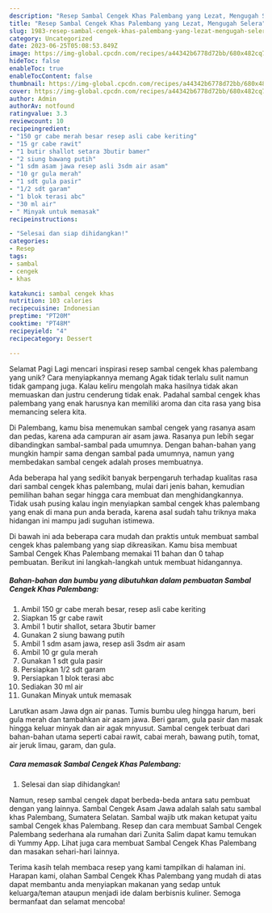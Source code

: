 ```yaml
---
description: "Resep Sambal Cengek Khas Palembang yang Lezat, Mengugah Selera"
title: "Resep Sambal Cengek Khas Palembang yang Lezat, Mengugah Selera"
slug: 1983-resep-sambal-cengek-khas-palembang-yang-lezat-mengugah-selera
category: Uncategorized
date: 2023-06-25T05:08:53.849Z
image: https://img-global.cpcdn.com/recipes/a44342b6778d72bb/680x482cq70/sambal-cengek-khas-palembang-foto-resep-utama.jpg
hideToc: false
enableToc: true
enableTocContent: false
thumbnail: https://img-global.cpcdn.com/recipes/a44342b6778d72bb/680x482cq70/sambal-cengek-khas-palembang-foto-resep-utama.jpg
cover: https://img-global.cpcdn.com/recipes/a44342b6778d72bb/680x482cq70/sambal-cengek-khas-palembang-foto-resep-utama.jpg
author: Admin
authorAv: notfound
ratingvalue: 3.3
reviewcount: 10
recipeingredient:
- "150 gr cabe merah besar resep asli cabe keriting"
- "15 gr cabe rawit"
- "1 butir shallot setara 3butir bamer"
- "2 siung bawang putih"
- "1 sdm asam jawa resep asli 3sdm air asam"
- "10 gr gula merah"
- "1 sdt gula pasir"
- "1/2 sdt garam"
- "1 blok terasi abc"
- "30 ml air"
- " Minyak untuk memasak"
recipeinstructions:

- "Selesai dan siap dihidangkan!"
categories:
- Resep
tags:
- sambal
- cengek
- khas

katakunci: sambal cengek khas 
nutrition: 103 calories
recipecuisine: Indonesian
preptime: "PT20M"
cooktime: "PT48M"
recipeyield: "4"
recipecategory: Dessert

---
```



Selamat Pagi Lagi mencari inspirasi resep sambal cengek khas palembang yang unik? Cara menyiapkannya memang Agak tidak terlalu sulit namun tidak gampang juga. Kalau keliru mengolah maka hasilnya tidak akan memuaskan dan justru cenderung tidak enak. Padahal sambal cengek khas palembang yang enak harusnya kan memiliki aroma dan cita rasa yang bisa memancing selera kita.


Di Palembang, kamu bisa menemukan sambal cengek yang rasanya asam dan pedas, karena ada campuran air asam jawa. Rasanya pun lebih segar dibandingkan sambal-sambal pada umumnya. Dengan bahan-bahan yang mungkin hampir sama dengan sambal pada umumnya, namun yang membedakan sambal cengek adalah proses membuatnya.

Ada beberapa hal yang sedikit banyak berpengaruh terhadap kualitas rasa dari sambal cengek khas palembang, mulai dari jenis bahan, kemudian pemilihan bahan segar hingga cara membuat dan menghidangkannya. Tidak usah pusing kalau ingin menyiapkan sambal cengek khas palembang yang enak di mana pun anda berada, karena asal sudah tahu triknya maka hidangan ini mampu jadi suguhan istimewa.


Di bawah ini ada beberapa cara mudah dan praktis untuk membuat sambal cengek khas palembang yang siap dikreasikan. Kamu bisa membuat Sambal Cengek Khas Palembang memakai 11 bahan dan 0 tahap pembuatan. Berikut ini langkah-langkah untuk membuat hidangannya.

<!--inarticleads1-->

##### Bahan-bahan dan bumbu yang dibutuhkan dalam pembuatan Sambal Cengek Khas Palembang:

1. Ambil 150 gr cabe merah besar, resep asli cabe keriting
1. Siapkan 15 gr cabe rawit
1. Ambil 1 butir shallot, setara 3butir bamer
1. Gunakan 2 siung bawang putih
1. Ambil 1 sdm asam jawa, resep asli 3sdm air asam
1. Ambil 10 gr gula merah
1. Gunakan 1 sdt gula pasir
1. Persiapkan 1/2 sdt garam
1. Persiapkan 1 blok terasi abc
1. Sediakan 30 ml air
1. Gunakan  Minyak untuk memasak


Larutkan asam Jawa dgn air panas. Tumis bumbu uleg hingga harum, beri gula merah dan tambahkan air asam jawa. Beri garam, gula pasir dan masak hingga keluar minyak dan air agak mnyusut. Sambal cengek terbuat dari bahan-bahan utama seperti cabai rawit, cabai merah, bawang putih, tomat, air jeruk limau, garam, dan gula. 

<!--inarticleads2-->

##### Cara memasak Sambal Cengek Khas Palembang:


1. Selesai dan siap dihidangkan!

Namun, resep sambal cengek dapat berbeda-beda antara satu pembuat dengan yang lainnya. Sambal Cengek Asam Jawa adalah salah satu sambal khas Palembang, Sumatera Selatan. Sambal wajib utk makan ketupat yaitu sambal Cengek khas Palembang. Resep dan cara membuat Sambal Cengek Palembang sederhana ala rumahan dari Zunita Salim dapat kamu temukan di Yummy App. Lihat juga cara membuat Sambal Cengek Khas Palembang dan masakan sehari-hari lainnya. 

Terima kasih telah membaca resep yang kami tampilkan di halaman ini. Harapan kami, olahan Sambal Cengek Khas Palembang yang mudah di atas dapat membantu anda menyiapkan makanan yang sedap untuk keluarga/teman ataupun menjadi ide dalam berbisnis kuliner. Semoga bermanfaat dan selamat mencoba!

